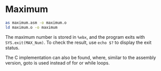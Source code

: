 # Maximum

```bash
as maximum.asm -o maximum.o
ld maximum.o -o maximum
```

The maximum number is stored in `%ebx`, and the program exits with `SYS.exit(MAX_Num)`.
To check the result, use `echo $?` to display the exit status.

The C implementation can also be found, where, similar to the assembly version, goto is used instead of for or while loops.

